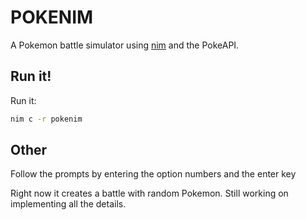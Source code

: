 # POKENIM
A Pokemon battle simulator using [nim](http://nim-lang.org/) and the PokeAPI.

## Run it!
Run it:
```bash
nim c -r pokenim
```

## Other
Follow the prompts by entering the option numbers and the enter key

Right now it creates a battle with random Pokemon. Still working on
implementing all the details.